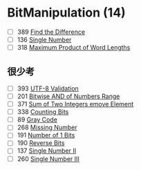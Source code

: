 # BitManipulation (14)
- [ ] 389 [Find the Difference](https://leetcode.com/problems/find-the-difference/description/)
- [ ] 136 [Single Number](https://leetcode.com/problems/single-number/description/)
- [ ] 318 [Maximum Product of Word Lengths](https://leetcode.com/problems/maximum-product-of-word-lengths/description/)

## 很少考
- [ ] 393 [UTF-8 Validation](https://leetcode.com/problems/utf-8-validation/description/)
- [ ] 201 [Bitwise AND of Numbers Range](https://leetcode.com/problems/bitwise-and-of-numbers-range/description/)
- [ ] 371 [Sum of Two Integers emove Element](https://leetcode.com/problems/sum-of-two-integers/description/)
- [ ] 338 [Counting Bits](https://leetcode.com/problems/counting-bits/description/)
- [ ] 89 [Gray Code](https://leetcode.com/problems/gray-code/description/)
- [ ] 268 [Missing Number](https://leetcode.com/problems/missing-number/description/)
- [ ] 191 [Number of 1 Bits](https://leetcode.com/problems/number-of-1-bits/description/)
- [ ] 190 [Reverse Bits](https://leetcode.com/problems/reverse-bits/description/)
- [ ] 137 [Single Number II](https://leetcode.com/problems/single-number-ii/description/)
- [ ] 260 [Single Number III](https://leetcode.com/problems/single-number-iii/description/)
